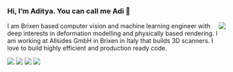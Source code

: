 ### Hi, I’m Aditya. You can call me Adi 👋
<a href="#">
<img align="right" src="https://github-readme-stats.vercel.app/api?username=Aditya-tumcse&show_icons=true&hide_border=false&icon_color=586069&hide=contribs">
</a>
I am Brixen based computer vision and machine learning engineer with deep interests in deformation modelling and physically based rendering. I am working at Allsides GmbH in Brixen in Italy that builds 3D scanners. I love to build highly efficient and production ready code.


![](https://img.shields.io/badge/-PyTorch-e34f26?style=flat-square&logo=PyTorch&logoColor=fff)
![](https://img.shields.io/badge/-Python-333?style=flat-square&logo=Python&logoColor=fff)
![](https://img.shields.io/badge/-C/C++-333?style=flat-square&logo=C&logoColor=fff)
![](https://img.shields.io/badge/-Docker-333?style=flat-square&logo=Docker&logoColor=fff)

